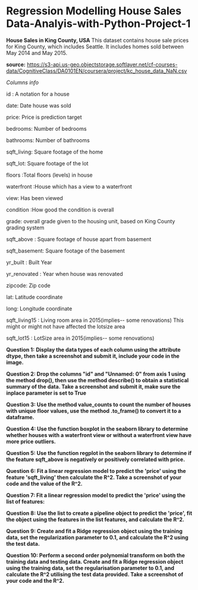 # Regression Modelling House Sales Data-Analyis-with-Python-Project-1

**House Sales in King County, USA**
This dataset contains house sale prices for King County, which includes Seattle. It includes homes sold between May 2014 and May 2015.

**source:** https://s3-api.us-geo.objectstorage.softlayer.net/cf-courses-data/CognitiveClass/DA0101EN/coursera/project/kc_house_data_NaN.csv

_Columns info_

id : A notation for a house

date: Date house was sold

price: Price is prediction target

bedrooms: Number of bedrooms

bathrooms: Number of bathrooms

sqft_living: Square footage of the home

sqft_lot: Square footage of the lot

floors :Total floors (levels) in house

waterfront :House which has a view to a waterfront

view: Has been viewed

condition :How good the condition is overall

grade: overall grade given to the housing unit, based on King County grading system

sqft_above : Square footage of house apart from basement

sqft_basement: Square footage of the basement

yr_built : Built Year

yr_renovated : Year when house was renovated

zipcode: Zip code

lat: Latitude coordinate

long: Longitude coordinate

sqft_living15 : Living room area in 2015(implies-- some renovations) This might or might not have affected the lotsize area

sqft_lot15 : LotSize area in 2015(implies-- some renovations)

****Question 1:****
**Display the data types of each column using the attribute dtype, then take a screenshot and submit it, include your code in the image.**


**Question 2: 
Drop the columns "id" and "Unnamed: 0" from axis 1 using the method drop(), then use the method describe() to obtain a statistical summary of the data. Take a screenshot and submit it, make sure the inplace parameter is set to True**

**Question 3:
Use the method value_counts to count the number of houses with unique floor values, use the method .to_frame() to convert it to a dataframe.**

**Question 4:
Use the function boxplot in the seaborn library to determine whether houses with a waterfront view or without a waterfront view have more price outliers.**

**Question 5:
Use the function regplot in the seaborn library to determine if the feature sqft_above is negatively or positively correlated with price.**

**Question 6:
Fit a linear regression model to predict the 'price' using the feature 'sqft_living' then calculate the R^2. Take a screenshot of your code and the value of the R^2.**

**Question 7:
Fit a linear regression model to predict the 'price' using the list of features:**

**Question 8:
Use the list to create a pipeline object to predict the 'price', fit the object using the features in the list features, and calculate the R^2.**

**Question 9:
Create and fit a Ridge regression object using the training data, set the regularization parameter to 0.1, and calculate the R^2 using the test data.**

**Question 10:
Perform a second order polynomial transform on both the training data and testing data. Create and fit a Ridge regression object using the training data, set the regularisation parameter to 0.1, and calculate the R^2 utilising the test data provided. Take a screenshot of your code and the R^2.**
